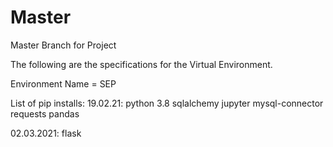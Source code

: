 # Master
Master Branch for Project



The following are the specifications for the Virtual Environment.

Environment Name = SEP

List of pip installs:
  19.02.21:
    python 3.8
    sqlalchemy
    jupyter
    mysql-connector
    requests
    pandas
  
  02.03.2021:
    flask
  
